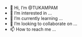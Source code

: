 - 👋 Hi, I’m @TUKAMPAM
- 👀 I’m interested in ...
- 🌱 I’m currently learning ...
- 💞️ I’m looking to collaborate on ...
- 📫 How to reach me ...

<!---
TUKAMPAM/TUKAMPAM is a ✨ special ✨ repository because its `README.md` (this file) appears on your GitHub profile.
You can click the Preview link to take a look at your changes.
--->
